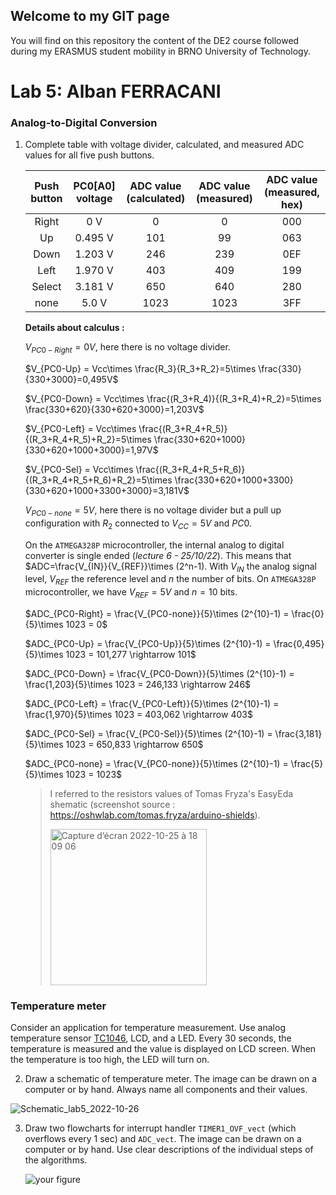 ## Welcome to my GIT page
You will find on this repository the content of the DE2 course followed during my ERASMUS student mobility in BRNO University of Technology.

# Lab 5: Alban FERRACANI

### Analog-to-Digital Conversion

1. Complete table with voltage divider, calculated, and measured ADC values for all five push buttons.

   | **Push button** | **PC0[A0] voltage** | **ADC value (calculated)** | **ADC value (measured)** | **ADC value (measured, hex)** |
   | :-: | :-: | :-: | :-: | :-: |
   | Right  | 0&nbsp;V | 0   | 0 | 000 |
   | Up     | 0.495&nbsp;V | 101 | 99 | 063 |
   | Down   | 1.203&nbsp;V | 246 | 239 | 0EF |
   | Left   | 1.970&nbsp;V | 403 | 409 | 199|
   | Select | 3.181&nbsp;V | 650 | 640 | 280 |
   | none   | 5.0&nbsp;V| 1023 | 1023 | 3FF |
   
   **Details about calculus :**

   $V_{PC0-Right} = 0V$, here there is no voltage divider.
   
   $V_{PC0-Up} = Vcc\times \frac{R_3}{R_3+R_2}=5\times \frac{330}{330+3000}=0,495V$
   
   $V_{PC0-Down} = Vcc\times \frac{(R_3+R_4)}{(R_3+R_4)+R_2}=5\times \frac{330+620}{330+620+3000}=1,203V$
   
   $V_{PC0-Left} = Vcc\times \frac{(R_3+R_4+R_5)}{(R_3+R_4+R_5)+R_2}=5\times \frac{330+620+1000}{330+620+1000+3000}=1,97V$
   
   $V_{PC0-Sel} = Vcc\times \frac{(R_3+R_4+R_5+R_6)}{(R_3+R_4+R_5+R_6)+R_2}=5\times \frac{330+620+1000+3300}{330+620+1000+3300+3000}=3,181V$
   
   $V_{PC0-none} = 5V$, here there is no voltage divider but a pull up configuration with $R_2$ connected to $V_{CC}=5V$ and $PC0$.
   
   On the `ATMEGA328P` microcontroller, the internal analog to digital converter is single ended (*lecture 6 - 25/10/22*). This means that $ADC=\frac{V_{IN}}{V_{REF}}\times (2^n-1). With $V_{IN}$ the analog signal level, $V_{REF}$ the reference level and $n$ the number of bits.
   On `ATMEGA328P` microcontroller, we have $V_{REF}=5V$ and $n=10$ bits.
   
   $ADC_{PC0-Right} = \frac{V_{PC0-none}}{5}\times (2^{10}-1) = \frac{0}{5}\times 1023 = 0$
   
   $ADC_{PC0-Up} = \frac{V_{PC0-Up}}{5}\times (2^{10}-1) = \frac{0,495}{5}\times 1023 = 101,277 \rightarrow 101$
   
   $ADC_{PC0-Down} = \frac{V_{PC0-Down}}{5}\times (2^{10}-1) = \frac{1,203}{5}\times 1023 = 246,133 \rightarrow 246$
   
   $ADC_{PC0-Left} = \frac{V_{PC0-Left}}{5}\times (2^{10}-1) = \frac{1,970}{5}\times 1023 = 403,062 \rightarrow 403$
   
   $ADC_{PC0-Sel} = \frac{V_{PC0-Sel}}{5}\times (2^{10}-1) = \frac{3,181}{5}\times 1023 = 650,833 \rightarrow 650$
   
   $ADC_{PC0-none} = \frac{V_{PC0-none}}{5}\times (2^{10}-1) = \frac{5}{5}\times 1023 = 1023$
   
   >I referred to the resistors values of Tomas Fryza's EasyEda shematic (screenshot source : https://oshwlab.com/tomas.fryza/arduino-shields).
   >
   ><img width="250" alt="Capture d’écran 2022-10-25 à 18 09 06" src="https://user-images.githubusercontent.com/114081879/197825912-c5a5daf5-b22e-4886-9e6d-312d1c9442b5.png">

 
### Temperature meter

Consider an application for temperature measurement. Use analog temperature sensor [TC1046](http://ww1.microchip.com/downloads/en/DeviceDoc/21496C.pdf), LCD, and a LED. Every 30 seconds, the temperature is measured and the value is displayed on LCD screen. When the temperature is too high, the LED will turn on.

2. Draw a schematic of temperature meter. The image can be drawn on a computer or by hand. Always name all components and their values.

 ![Schematic_lab5_2022-10-26](https://user-images.githubusercontent.com/114081879/198086474-52801d91-a0e3-4e24-bccf-2e8c497a2af4.svg)


3. Draw two flowcharts for interrupt handler `TIMER1_OVF_vect` (which overflows every 1&nbsp;sec) and `ADC_vect`. The image can be drawn on a computer or by hand. Use clear descriptions of the individual steps of the algorithms.

   ![your figure]()
